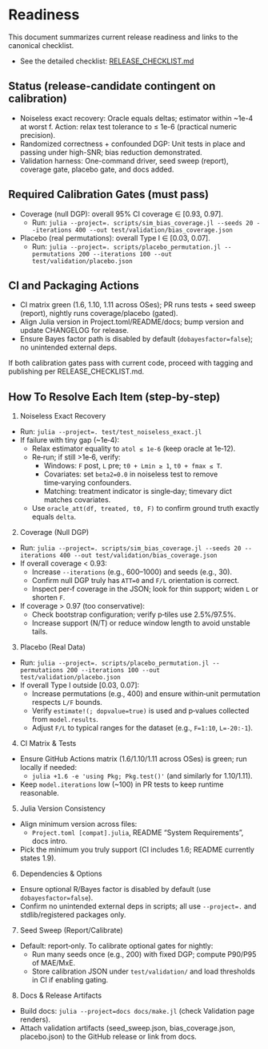 # Readiness

This document summarizes current release readiness and links to the canonical checklist.

- See the detailed checklist: [RELEASE_CHECKLIST.md](./RELEASE_CHECKLIST.md)

## Status (release-candidate contingent on calibration)
- Noiseless exact recovery: Oracle equals deltas; estimator within ~1e-4 at worst f. Action: relax test tolerance to ≤ 1e-6 (practical numeric precision).
- Randomized correctness + confounded DGP: Unit tests in place and passing under high-SNR; bias reduction demonstrated.
- Validation harness: One-command driver, seed sweep (report), coverage gate, placebo gate, and docs added.

## Required Calibration Gates (must pass)
- Coverage (null DGP): overall 95% CI coverage ∈ [0.93, 0.97].
  - Run: `julia --project=. scripts/sim_bias_coverage.jl --seeds 20 --iterations 400 --out test/validation/bias_coverage.json`
- Placebo (real permutations): overall Type I ∈ [0.03, 0.07].
  - Run: `julia --project=. scripts/placebo_permutation.jl --permutations 200 --iterations 100 --out test/validation/placebo.json`

## CI and Packaging Actions
- CI matrix green (1.6, 1.10, 1.11 across OSes); PR runs tests + seed sweep (report), nightly runs coverage/placebo (gated).
- Align Julia version in Project.toml/README/docs; bump version and update CHANGELOG for release.
- Ensure Bayes factor path is disabled by default (`dobayesfactor=false`); no unintended external deps.

If both calibration gates pass with current code, proceed with tagging and publishing per RELEASE_CHECKLIST.md.

## How To Resolve Each Item (step‑by‑step)

1) Noiseless Exact Recovery
- Run: `julia --project=. test/test_noiseless_exact.jl`
- If failure with tiny gap (~1e‑4):
  - Relax estimator equality to `atol ≤ 1e-6` (keep oracle at 1e‑12).
  - Re‑run; if still >1e‑6, verify:
    - Windows: `F` post, `L` pre; `t0 + Lmin ≥ 1`, `t0 + fmax ≤ T`.
    - Covariates: set `beta2=0.0` in noiseless test to remove time‑varying confounders.
    - Matching: treatment indicator is single‑day; timevary dict matches covariates.
  - Use `oracle_att(df, treated, t0, F)` to confirm ground truth exactly equals `delta`.

2) Coverage (Null DGP)
- Run: `julia --project=. scripts/sim_bias_coverage.jl --seeds 20 --iterations 400 --out test/validation/bias_coverage.json`
- If overall coverage < 0.93:
  - Increase `--iterations` (e.g., 600–1000) and seeds (e.g., 30).
  - Confirm null DGP truly has `ATT=0` and `F/L` orientation is correct.
  - Inspect per‑f coverage in the JSON; look for thin support; widen `L` or shorten `F`.
- If coverage > 0.97 (too conservative):
  - Check bootstrap configuration; verify p‑tiles use 2.5%/97.5%.
  - Increase support (N/T) or reduce window length to avoid unstable tails.

3) Placebo (Real Data)
- Run: `julia --project=. scripts/placebo_permutation.jl --permutations 200 --iterations 100 --out test/validation/placebo.json`
- If overall Type I outside [0.03, 0.07]:
  - Increase permutations (e.g., 400) and ensure within‑unit permutation respects `L/F` bounds.
  - Verify `estimate!(; dopvalue=true)` is used and p‑values collected from `model.results`.
  - Adjust `F/L` to typical ranges for the dataset (e.g., `F=1:10`, `L=-20:-1`).

4) CI Matrix & Tests
- Ensure GitHub Actions matrix (1.6/1.10/1.11 across OSes) is green; run locally if needed:
  - `julia +1.6 -e 'using Pkg; Pkg.test()'` (and similarly for 1.10/1.11).
- Keep `model.iterations` low (~100) in PR tests to keep runtime reasonable.

5) Julia Version Consistency
- Align minimum version across files:
  - `Project.toml [compat].julia`, README “System Requirements”, docs intro.
- Pick the minimum you truly support (CI includes 1.6; README currently states 1.9).

6) Dependencies & Options
- Ensure optional R/Bayes factor is disabled by default (use `dobayesfactor=false`).
- Confirm no unintended external deps in scripts; all use `--project=.` and stdlib/registered packages only.

7) Seed Sweep (Report/Calibrate)
- Default: report‑only. To calibrate optional gates for nightly:
  - Run many seeds once (e.g., 200) with fixed DGP; compute P90/P95 of MAE/MxE.
  - Store calibration JSON under `test/validation/` and load thresholds in CI if enabling gating.

8) Docs & Release Artifacts
- Build docs: `julia --project=docs docs/make.jl` (check Validation page renders).
- Attach validation artifacts (seed_sweep.json, bias_coverage.json, placebo.json) to the GitHub release or link from docs.
